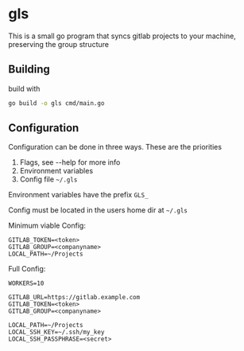 # gls

This is a small go program that syncs gitlab projects to your machine, preserving the group structure

## Building

build with

```sh
go build -o gls cmd/main.go
```


## Configuration

Configuration can be done in three ways. These are the priorities

1. Flags, see --help for more info
2. Environment variables 
3. Config file `~/.gls`


Environment variables have the prefix `GLS_`

Config must be located in the users home dir at `~/.gls`

Minimum viable Config:
```
GITLAB_TOKEN=<token>
GITLAB_GROUP=<companyname>
LOCAL_PATH=~/Projects
```

Full Config:
```
WORKERS=10

GITLAB_URL=https://gitlab.example.com
GITLAB_TOKEN=<token>
GITLAB_GROUP=<companyname>

LOCAL_PATH=~/Projects
LOCAL_SSH_KEY=~/.ssh/my_key
LOCAL_SSH_PASSPHRASE=<secret>
```

